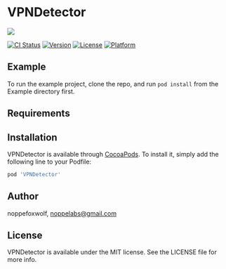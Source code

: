# VPNDetector

![](https://github.com/noppefoxwolf/VPNDetector/blob/master/meta/record.gif)

[![CI Status](https://img.shields.io/travis/noppefoxwolf/VPNDetector.svg?style=flat)](https://travis-ci.org/noppefoxwolf/VPNDetector)
[![Version](https://img.shields.io/cocoapods/v/VPNDetector.svg?style=flat)](https://cocoapods.org/pods/VPNDetector)
[![License](https://img.shields.io/cocoapods/l/VPNDetector.svg?style=flat)](https://cocoapods.org/pods/VPNDetector)
[![Platform](https://img.shields.io/cocoapods/p/VPNDetector.svg?style=flat)](https://cocoapods.org/pods/VPNDetector)

## Example

To run the example project, clone the repo, and run `pod install` from the Example directory first.

## Requirements

## Installation

VPNDetector is available through [CocoaPods](https://cocoapods.org). To install
it, simply add the following line to your Podfile:

```ruby
pod 'VPNDetector'
```

## Author

noppefoxwolf, noppelabs@gmail.com

## License

VPNDetector is available under the MIT license. See the LICENSE file for more info.
